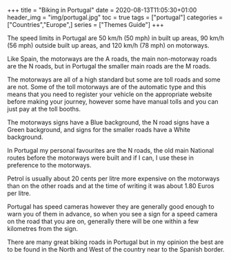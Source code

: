 +++
title = "Biking in Portugal"
date = 2020-08-13T11:05:30+01:00
header_img = "img/portugal.jpg"
toc = true
tags = ["portugal"]
categories = ["Countries","Europe",]
series = ["Themes Guide"]
+++

The speed limits in Portugal are 50 km/h (50 mph) in built up areas, 90 km/h (56 mph) outside built up areas, and 120 km/h (78 mph) on motorways.

Like Spain, the motorways are the A roads, the main non-motorway roads are the N roads, but in Portugal the smaller main roads are the M roads.

The motorways are all of a high standard but some are toll roads and some are not. Some of the toll motorways are of the automatic type and this means that you need to register your vehicle on the appropriate website before making your journey, however some have manual tolls and you can just pay at the toll booths.

The motorways signs have a Blue background, the N road signs have a Green background, and signs for the smaller roads have a White background.

In Portugal my personal favourites are the N roads, the old main National routes before the motorways were built and if I can, I use these in preference to the motorways.

Petrol is usually about 20 cents per litre more expensive on the motorways than on the other roads and at the time of writing it was about 1.80 Euros per litre.

Portugal has speed cameras however they are generally good enough to warn you of them in advance, so when you see a sign for a speed camera on the road that you are on, generally there will be one within a few kilometres from the sign.

There are many great biking roads in Portugal but in my opinion the best are to be found in the North and West of the country near to the Spanish border.
